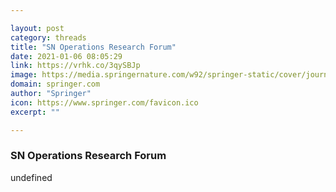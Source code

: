 ```yaml
---

layout: post
category: threads
title: "SN Operations Research Forum"
date: 2021-01-06 08:05:29
link: https://vrhk.co/3qySBJp
image: https://media.springernature.com/w92/springer-static/cover/journal/43069.jpg
domain: springer.com
author: "Springer"
icon: https://www.springer.com/favicon.ico
excerpt: ""

---
```


### SN Operations Research Forum

undefined
